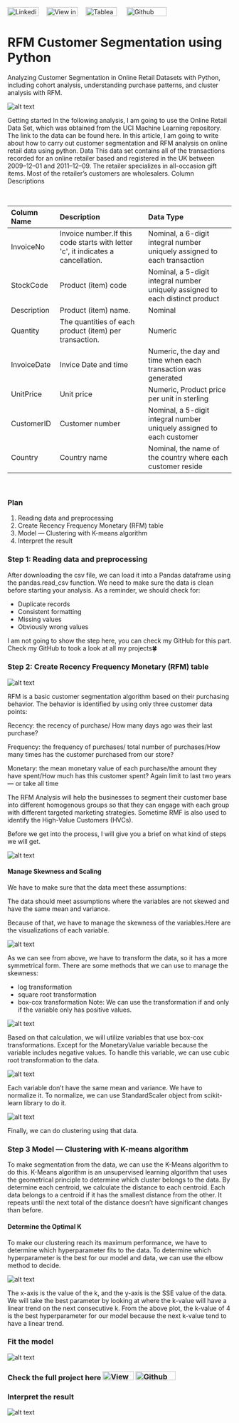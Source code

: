 [<img src="https://img.shields.io/badge/Linkedin-%230A66C2.svg?&sflat&logo=linkedin&logoColor=white" alt="Linkedin profile link button" height="20" width="70" />](https://www.linkedin.com/in/melodyyip/) &emsp;[<img src="https://img.shields.io/badge/Medium-12100E?style=flat&logo=medium&logoColor=white" alt="View in Medium" height="20" width="70" />](https://medium.com/@melodyyip515_/rfm-customer-segmentation-using-python-1a1865c6e7cb) &emsp;[<img src="https://img.shields.io/badge/Tableau-%23ff4d4d.svg?&sflat&logo=tableau&logoColor=white" alt="Tableau profile link button" height="20" width="70" >](https://public.tableau.com/app/profile/yip.hoi.ching#!/?newProfile=&activeTab=0) &emsp; [<img src="https://img.shields.io/badge/Github Blog-%23181717.svg?&style=flat&logo=github&logoColor=white" alt="Github profile link button" height="20" width="90" alt="Github Blog Button"/>](https://melodyyip.github.io/RFM-UCI-onlineStore/) 


# RFM Customer Segmentation using Python
Analyzing Customer Segmentation in Online Retail Datasets with Python, including cohort analysis, understanding purchase patterns, and cluster analysis with RFM.

![alt text](https://d35fo82fjcw0y8.cloudfront.net/2018/03/01013239/Header-e1551869702205.png)

Getting started
In the following analysis, I am going to use the Online Retail Data Set, which was obtained from the UCI Machine Learning repository. The link to the data can be found here.
In this article, I am going to write about how to carry out customer segmentation and RFM analysis on online retail data using python.
Data
This data set contains all of the transactions recorded for an online retailer based and registered in the UK between 2009–12–01 and 2011–12–09. The retailer specializes in all-occasion gift items. Most of the retailer’s customers are wholesalers.
Column Descriptions

<br> 

| Column Name | Description | Data Type |
|:--|:--|:--|
| InvoiceNo | Invoice number.If this code starts with letter 'c', it indicates a cancellation. | Nominal, a 6-digit integral number uniquely assigned to each transaction |
| StockCode | Product (item) code | Nominal, a 5-digit integral number uniquely assigned to each distinct product |
| Description | Product (item) name. | Nominal |
| Quantity | The quantities of each product (item) per transaction. | Numeric |
| InvoiceDate | Invice Date and time | Numeric, the day and time when each transaction was generated |
| UnitPrice | Unit price | Numeric, Product price per unit in sterling  |
| CustomerID | Customer number | Nominal, a 5-digit integral number uniquely assigned to each customer |
| Country | Country name | Nominal, the name of the country where each customer reside |


<br>

### Plan
1. Reading data and preprocessing
2. Create Recency Frequency Monetary (RFM) table
3. Model — Clustering with K-means algorithm
4. Interpret the result

### Step 1: Reading data and preprocessing

After downloading the csv file, we can load it into a Pandas dataframe using the pandas.read_csv function.
We need to make sure the data is clean before starting your analysis. As a reminder, we should check for:
- Duplicate records
- Consistent formatting
- Missing values
- Obviously wrong values

I am not going to show the step here, you can check my GitHub for this part.
Check my GitHub to took a look at all my projects🍀

### Step 2: Create Recency Frequency Monetary (RFM) table
![alt text](https://d35fo82fjcw0y8.cloudfront.net/2018/03/01013508/Incontent_image.png)

RFM is a basic customer segmentation algorithm based on their purchasing behavior. The behavior is identified by using only three customer data points:

Recency: the recency of purchase/ How many days ago was their last purchase?

Frequency: the frequency of purchases/ total number of purchases/How many times has the customer purchased from our store?

Monetary: the mean monetary value of each purchase/the amount they have spent/How much has this customer spent? Again limit to last two years — or take all time

The RFM Analysis will help the businesses to segment their customer base into different homogenous groups so that they can engage with each group with different targeted marketing strategies. Sometime RMF is also used to identify the High-Value Customers (HVCs).

Before we get into the process, I will give you a brief on what kind of steps we will get.

![alt text](https://miro.medium.com/max/690/1*x5miJTjJqo5t1FORrU8fIg.png)

#### Manage Skewness and Scaling
We have to make sure that the data meet these assumptions:

The data should meet assumptions where the variables are not skewed and have the same mean and variance.

Because of that, we have to manage the skewness of the variables.Here are the visualizations of each variable.

![alt text](https://miro.medium.com/max/1400/1*uCn2Tjun3qaXy2iaD7qY4Q.png)

As we can see from above, we have to transform the data, so it has a more symmetrical form. There are some methods that we can use to manage the skewness:
- log transformation
- square root transformation
- box-cox transformation Note: We can use the transformation if and only if the variable only has positive values.

![alt text](https://miro.medium.com/max/1400/1*l1kSlI8M-gvpeSBc-GfSEg.png)

Based on that calculation, we will utilize variables that use box-cox transformations. Except for the MonetaryValue variable because the variable includes negative values. To handle this variable, we can use cubic root transformation to the data.


![alt text](https://miro.medium.com/max/1256/1*QkO5FSr3uQuOdYFN37czrQ.png)

Each variable don’t have the same mean and variance. We have to normalize it. To normalize, we can use StandardScaler object from scikit-learn library to do it.

![alt text](https://miro.medium.com/max/456/1*k8h-YDVDumN8NGZBQ-g9Tg.png)

Finally, we can do clustering using that data.

### Step 3 Model — Clustering with K-means algorithm
To make segmentation from the data, we can use the K-Means algorithm to do this.
K-Means algorithm is an unsupervised learning algorithm that uses the geometrical principle to determine which cluster belongs to the data. By determine each centroid, we calculate the distance to each centroid. Each data belongs to a centroid if it has the smallest distance from the other. It repeats until the next total of the distance doesn’t have significant changes than before.

#### Determine the Optimal K
To make our clustering reach its maximum performance, we have to determine which hyperparameter fits to the data. To determine which hyperparameter is the best for our model and data, we can use the elbow method to decide.


![alt text](https://miro.medium.com/max/1400/1*Pz95GIu7kA_XWZ6epIcwWg.png)

The x-axis is the value of the k, and the y-axis is the SSE value of the data. We will take the best parameter by looking at where the k-value will have a linear trend on the next consecutive k. From the above plot, the k-value of 4 is the best hyperparameter for our model because the next k-value tend to have a linear trend.

### Fit the model

![alt text](https://miro.medium.com/max/582/1*qRuoB2-3xusETy0wlOMgVg.png)

### Check the full project here [<img src="https://img.shields.io/badge/Medium-12100E?style=flat&logo=medium&logoColor=white" alt="View in Medium" height="20" width="70" />](https://medium.com/@melodyyip515_/rfm-customer-segmentation-using-python-1a1865c6e7cb)  [<img src="https://img.shields.io/badge/Github Blog-%23181717.svg?&style=flat&logo=github&logoColor=white" alt="Github profile link button" height="20" width="90" alt="Github Blog Button"/>](https://melodyyip.github.io/RFM_UCLonlineStore/) 

### Interpret the result

![alt text](https://miro.medium.com/max/1400/1*ugAb8jHlfMSwIj6Sa0DLww.png)

